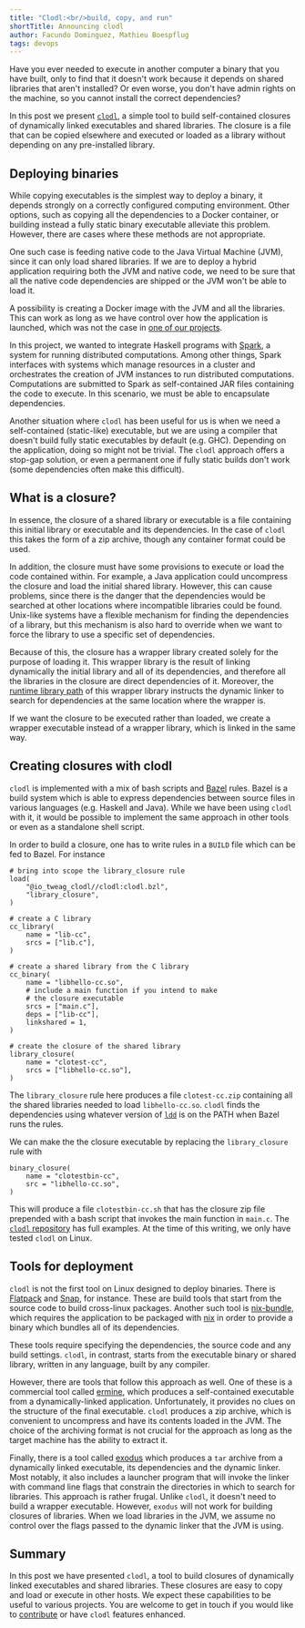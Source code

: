 ```yaml
---
title: "Clodl:<br/>build, copy, and run"
shortTitle: Announcing clodl
author: Facundo Dominguez, Mathieu Boespflug
tags: devops
---
```


Have you ever needed to execute in another computer a binary that you
have built, only to find that it doesn't work because it depends on
shared libraries that aren't installed? Or even worse, you don't have
admin rights on the machine, so you cannot install the correct dependencies?

In this post we present [`clodl`][clodl], a simple tool to build
self-contained
closures of dynamically linked executables and shared libraries.
The closure is a file that can be copied elsewhere and executed
or loaded as a library without depending on any pre-installed library.

[clodl]: https://github.com/tweag/clodl

## Deploying binaries

While copying executables is the simplest way to deploy a binary,
it depends strongly on a correctly configured computing environment.
Other options, such as copying all the dependencies to a Docker
container, or building instead a fully static binary executable
alleviate this problem. However, there are cases where these methods are
not appropriate.

One such case is feeding native code to the Java Virtual Machine
(JVM), since it can only load shared libraries. If we are to deploy
a hybrid application requiring both the JVM and native code, we
need to be sure that all the native code dependencies are shipped
or the JVM won't be able to load it.

A possibility is creating a Docker image
with the JVM and all the libraries. This can work as long as we
have control over how the application is launched, which was not
the case in [one of our projects][sparkle].

In this project, we wanted to integrate Haskell programs with [Spark][spark],
a system for running distributed
computations. Among other things, Spark interfaces with systems which
manage resources in a cluster and orchestrates the creation of JVM
instances to run distributed computations. Computations are
submitted to Spark as self-contained JAR files containing the code to
execute. In this scenario, we must be able to encapsulate dependencies.

Another situation where `clodl` has been useful for us is when we
need a self-contained (static-like) executable, but we are using a
compiler that doesn't build fully static executables by default (e.g. GHC).
Depending on the application, doing so might not be trivial.
The `clodl` approach offers a stop-gap solution, or even a permanent
one
if fully static builds don't work (some dependencies often make this difficult).

## What is a closure?

In essence, the closure of a shared library or executable is a file
containing this initial library or executable and its dependencies.
In the case of `clodl` this takes the form of a zip archive,
though any container format could be used.

In addition, the closure must have some provisions to execute or
load the code contained within. For example, a Java application could
uncompress the closure and load the initial shared library. However,
this can cause problems, since
there is the danger that the dependencies would be searched at other
locations where incompatible libraries could be found.
Unix-like systems have a flexible mechanism for finding the dependencies
of a library, but this mechanism is also hard to override when we
want to force the library to use a specific set of dependencies.

Because of this, the closure has a wrapper library created
solely for the purpose of loading it. This wrapper library is
the result of linking dynamically the initial library and all
of its dependencies, and therefore all the libraries in the
closure are direct dependencies of it. Moreover, the
[runtime library path][runpath]
of this wrapper library instructs the dynamic linker to search
for dependencies at the same location where the wrapper is.

[runpath]: http://man7.org/linux/man-pages/man1/ld.1.html

If we want the closure to be executed rather than loaded, we
create a wrapper executable instead of a wrapper
library, which is linked in the same way.

## Creating closures with clodl

`clodl` is implemented with a mix of bash scripts and [Bazel][bazel]
rules. Bazel is a build system which is able to express dependencies
between source files in various languages (e.g. Haskell and Java).
While we have been using `clodl` with it, it would be possible to
implement the same approach in other tools or even as a standalone
shell script.

[bazel]: https://bazel.build

In order to build a closure, one has to write rules in a `BUILD` file
which can be fed to Bazel. For instance

```
# bring into scope the library_closure rule
load(
    "@io_tweag_clodl//clodl:clodl.bzl",
    "library_closure",
)

# create a C library
cc_library(
    name = "lib-cc",
    srcs = ["lib.c"],
)

# create a shared library from the C library
cc_binary(
    name = "libhello-cc.so",
	# include a main function if you intend to make
	# the closure executable
    srcs = ["main.c"],
    deps = ["lib-cc"],
    linkshared = 1,
)

# create the closure of the shared library
library_closure(
    name = "clotest-cc",
    srcs = ["libhello-cc.so"],
)
```

The `library_closure` rule here produces a file `clotest-cc.zip`
containing all the shared libraries needed to load `libhello-cc.so`.
`clodl` finds the dependencies using whatever version of [`ldd`][ldd] is on the
PATH when Bazel runs the rules.

[ldd]: http://man7.org/linux/man-pages/man1/ldd.1.html

We can make the the closure executable by replacing the
`library_closure` rule with
```
binary_closure(
    name = "clotestbin-cc",
    src = "libhello-cc.so",
)
```
This will produce a file `clotestbin-cc.sh` that has the closure zip
file prepended with a bash script that invokes the main function in
`main.c`. The [`clodl` repository][clodl] has full examples.
At the time of this writing, we only have tested `clodl` on Linux.

## Tools for deployment

`clodl` is not the first tool on Linux designed to deploy binaries. There
is [Flatpack][flatpack] and [Snap][snap], for instance. These are build
tools that start from the source code to build cross-linux packages.
Another such tool is [nix-bundle][nix-bundle], which requires the application
to be packaged with [nix][nix] in order to provide a binary which
bundles all of its dependencies.

These tools require specifying the dependencies, the source
code and any build settings. `clodl`, in contrast, starts from the
executable binary or shared library, written in any language, built by
any compiler.

However, there are tools that follow this approach as well. One of
these is a commercial tool called [ermine][ermine], which produces
a self-contained executable from a dynamically-linked application.
Unfortunately, it provides no clues on the structure of the final
executable. `clodl` produces a zip archive, which is convenient to
uncompress and have its contents loaded in the JVM. The choice of
the archiving format is not crucial for the approach as long as the
target machine has the ability to extract it.

Finally, there is a tool called [exodus][exodus] which produces a `tar`
archive from a dynamically linked executable, its dependencies and
the dynamic linker. Most notably, it also includes a launcher program
that will invoke the linker with command line flags that constrain the
directories in which to search for libraries. This approach is rather
frugal. Unlike `clodl`, it doesn't need to build a wrapper executable.
However, `exodus` will not work for building closures of libraries.
When we load libraries in the JVM, we assume no control over the flags
passed to the dynamic linker that the JVM is using.

[flatpack]: https://flatpak.org
[snap]: https://snapcraft.io
[spark]: https://spark.apache.org
[sparkle]: https://github.com/tweag/sparkle
[ermine]: http://www.magicermine.com/sesl.html
[exodus]: https://github.com/intoli/exodus
[nix]: https://nixos.org/nix
[nix-bundle]: https://github.com/matthewbauer/nix-bundle

## Summary

In this post we have presented `clodl`, a tool to build closures of
dynamically linked executables and shared libraries. These closures
are easy to copy and load or execute in other hosts.
We expect these capabilities to be useful to various projects.
You are welcome to get in touch if you would like to [contribute][clodl] or have
`clodl` features enhanced.
